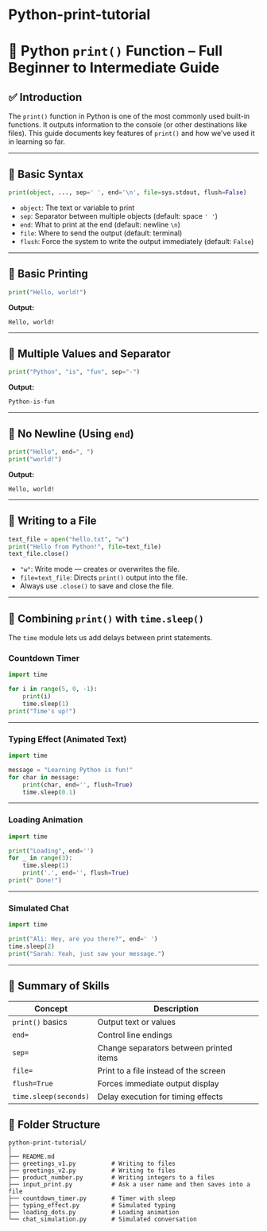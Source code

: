 # Python-print-tutorial
# 📘 Python `print()` Function – Full Beginner to Intermediate Guide

## ✅ Introduction

The `print()` function in Python is one of the most commonly used built-in functions. It outputs information to the console (or other destinations like files). This guide documents key features of `print()` and how we've used it in learning so far.

---

## 🔹 Basic Syntax

```python
print(object, ..., sep=' ', end='\n', file=sys.stdout, flush=False)
```

- `object`: The text or variable to print
- `sep`: Separator between multiple objects (default: space `' '`)
- `end`: What to print at the end (default: newline `\n`)
- `file`: Where to send the output (default: terminal)
- `flush`: Force the system to write the output immediately (default: `False`)

---

## 🔸 Basic Printing

```python
print("Hello, world!")
```
**Output:**
```
Hello, world!
```

---

## 🔸 Multiple Values and Separator

```python
print("Python", "is", "fun", sep="-")
```
**Output:**
```
Python-is-fun
```

---

## 🔸 No Newline (Using `end`)

```python
print("Hello", end=", ")
print("world!")
```
**Output:**
```
Hello, world!
```

---

## 🔸 Writing to a File

```python
text_file = open("hello.txt", "w")
print("Hello from Python!", file=text_file)
text_file.close()
```

- `"w"`: Write mode — creates or overwrites the file.
- `file=text_file`: Directs `print()` output into the file.
- Always use `.close()` to save and close the file.

---

## 🔸 Combining `print()` with `time.sleep()`

The `time` module lets us add delays between print statements.

### Countdown Timer
```python
import time

for i in range(5, 0, -1):
    print(i)
    time.sleep(1)
print("Time's up!")
```

---

### Typing Effect (Animated Text)
```python
import time

message = "Learning Python is fun!"
for char in message:
    print(char, end='', flush=True)
    time.sleep(0.1)
```

---

### Loading Animation
```python
import time

print("Loading", end='')
for _ in range(3):
    time.sleep(1)
    print('.', end='', flush=True)
print(" Done!")
```

---

### Simulated Chat
```python
import time

print("Ali: Hey, are you there?", end=' ')
time.sleep(2)
print("Sarah: Yeah, just saw your message.")
```

---

## 🧠 Summary of Skills

| Concept             | Description                                  |
|---------------------|----------------------------------------------|
| `print()` basics     | Output text or values                        |
| `end=`               | Control line endings                         |
| `sep=`               | Change separators between printed items      |
| `file=`              | Print to a file instead of the screen        |
| `flush=True`         | Forces immediate output display              |
| `time.sleep(seconds)`| Delay execution for timing effects           |


## 📁 Folder Structure 

```
python-print-tutorial/
│
├── README.md                
├── greetings_v1.py          # Writing to files 
├── greetings_v2.py          # Writing to files
├── product_number.py        # Writing integers to a files
├── input_print.py           # Ask a user name and then saves into a file
├── countdown_timer.py       # Timer with sleep
├── typing_effect.py         # Simulated typing
├── loading_dots.py          # Loading animation
└── chat_simulation.py       # Simulated conversation
```
